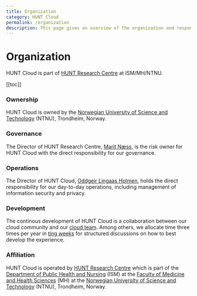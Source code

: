```yaml
---
title: Organization
category: HUNT Cloud
permalink: /organization
description: This page gives an overview of the organization and responsibilities for HUNT Cloud.
---
```


# Organization

HUNT Cloud is part of [HUNT Research Centre](https://www.ntnu.edu/hunt) at ISM/MH/NTNU. 

[[toc]]

### Ownership

HUNT Cloud is owned by the [Norwegian University of Science and Technology](https://www.ntnu.edu) (NTNU), Trondheim, Norway. 

### Governance

The Director of HUNT Research Centre, [Marit Næss](https://www.ntnu.edu/employees/marit.nass), is the risk owner for HUNT Cloud with the direct responsibility for our governance.

### Operations
 
The Director of HUNT Cloud, [Oddgeir Lingaas Holmen](https://www.ntnu.edu/employees/oddgeir.lingaas.holmen), holds the direct responsibility for our day-to-day operations, including management of information security and privacy.

### Development

The continous development of HUNT Cloud is a collaboration between our cloud community and our [cloud team](/about/team). Among others, we allocate time three times per year in [ting weeks](/tingweek) for structured discussions on how to best develop the experience.

### Affiliation

HUNT Cloud is operated by [HUNT Research Centre](https://www.ntnu.edu/hunt) which is part of the [Department of Public Health and Nursing](https://www.ntnu.edu/ism) (ISM) at the [Faculty of Medicine and Health Sciences](https://www.ntnu.edu/mh) (MH) at the [Norwegian University of Science and Technology](https://www.ntnu.edu) (NTNU), Trondheim, Norway.

